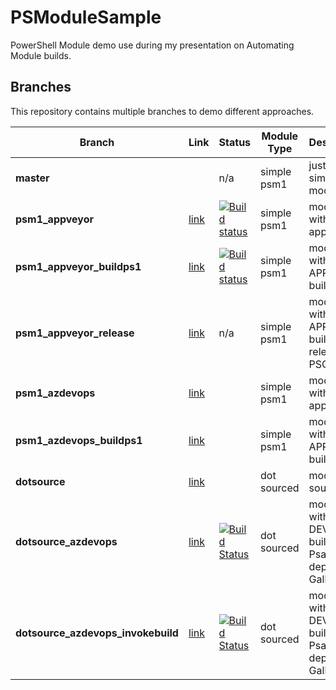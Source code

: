 # PSModuleSample

PowerShell Module demo use during my presentation on Automating Module builds.

## Branches

This repository contains multiple branches to demo different approaches.

|Branch|Link|Status|Module Type|Description|
|---|---|---|---|---|
|**master**||n/a|simple psm1|just a simple module|
|**psm1_appveyor**|[link](https://github.com/lazywinadmin/PSModuleSample/blob/psm1_appveyor)|[![Build status](https://ci.appveyor.com/api/projects/status/mlidkpoq62un3uk8/branch/psm1_appveyor?svg=true)](https://ci.appveyor.com/project/lazywinadmin/psmodulesample/branch/psm1_appveyor)|simple psm1|module with appveyor|
|**psm1_appveyor_buildps1**|[link](https://github.com/lazywinadmin/PSModuleSample/tree/psm1_appveyor_buildps1)|[![Build status](https://ci.appveyor.com/api/projects/status/y6m1kbo66m5s97qq/branch/psm1_appveyor_buildps1?svg=true)](https://ci.appveyor.com/project/lazywinadmin/psmodulesample-1jfxf/branch/psm1_appveyor_buildps1)|simple psm1|module with APPVEYOR, build.ps1|
|**psm1_appveyor_release**|[link](https://github.com/lazywinadmin/PSModuleSample/tree/psm1_appveyor_release)|n/a|simple psm1|module with APPVEYOR, build.ps1, release to PSGallery|
|**psm1_azdevops**|[link](https://github.com/lazywinadmin/PSModuleSample/blob/psm1_azdevops)||simple psm1|module with appveyor|
|**psm1_azdevops_buildps1**|[link](https://github.com/lazywinadmin/PSModuleSample/tree/psm1_azdevops_buildps1)||simple psm1|module with APPVEYOR, build.ps1|
|**dotsource**|[link](https://github.com/lazywinadmin/PSModuleSample/tree/dotsource)||dot sourced|module dot sourced|
|**dotsource_azdevops**|[link]()|[![Build Status](https://dev.azure.com/lazywinadmin/PSModuleSample/_apis/build/status/dotsource_azdevops?branchName=dotsource_azdevops)](https://dev.azure.com/lazywinadmin/PSModuleSample/_build/latest?definitionId=10&branchName=dotsource_azdevops)|dot sourced|module with AZURE DEVOPS, build.ps1, Psake, deployed to Gallery|
|**dotsource_azdevops_invokebuild**|[link]()|[![Build Status](https://dev.azure.com/lazywinadmin/PSModuleSample/_apis/build/status/dotsource_azdevops_invokebuild2?branchName=master)](https://dev.azure.com/lazywinadmin/PSModuleSample/_build/latest?definitionId=12&branchName=master)|dot sourced|module with AZURE DEVOPS, build.ps1, Psake, deployed to Gallery|
